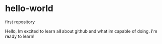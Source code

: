 # hello-world
first repository 

Hello, Im excited to learn all about github and what im capable of doing. 
i'm ready to learn!
